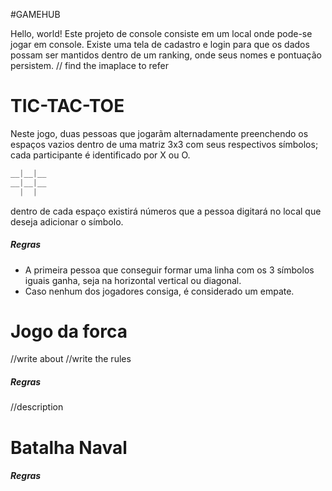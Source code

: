#GAMEHUB

Hello, world!
 Este projeto de console consiste em um local onde pode-se jogar em console. 
 Existe uma tela de cadastro e login para que os dados possam ser mantidos dentro de um ranking, onde seus nomes e pontuação persistem.
// find the imaplace to refer

# TIC-TAC-TOE

Neste jogo, duas pessoas que jogarãm alternadamente preenchendo os espaços vazios dentro de uma matriz 3x3 com seus respectivos símbolos; cada participante é identificado por X ou O.
```cs
__|__|__
__|__|__
  |  |
  ```
  dentro de cada espaço existirá números que a pessoa digitará no local que deseja adicionar o símbolo.

<h5>Regras</h5>

* A primeira pessoa que conseguir formar uma linha com os 3 símbolos iguais ganha, seja na horizontal vertical ou diagonal.
* Caso nenhum dos jogadores consiga, é considerado um empate.

# Jogo da forca
//write about
//write the rules

<h5>Regras</h5>
//description

# Batalha Naval

<h5>Regras</h5>